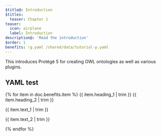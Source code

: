 ```yaml
---
$title@: Introduction
$titles:
  teaser: Chapter 1
teaser:
  icon: airplane
  label: Introduction
description@: 'Read the introduction'
$order: 1
benefits: !g.yaml /shared/data/tutorial-p.yaml
---
```


This introduces Protégé 5 for creating OWL ontologies as well as various plugins.

## YAML test

{% for item in doc.benefits.item %}
{{ item.heading_1 | trim }}&nbsp;{{ item.heading_2 | trim }}

{{ item.text_1 | trim }}

{{ item.text_2 | trim }}

{% endfor %}
